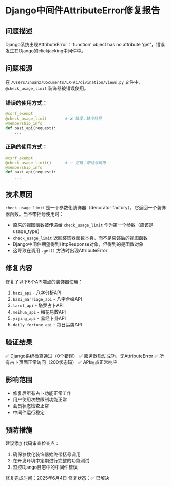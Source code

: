 # Django中间件AttributeError修复报告

## 问题描述
Django系统出现AttributeError：'function' object has no attribute 'get'，错误发生在Django的clickjacking中间件中。

## 问题根源
在 `/Users/Zhuanz/Documents/LX-Ai/divination/views.py` 文件中，`@check_usage_limit` 装饰器被错误使用。

### 错误的使用方式：
```python
@csrf_exempt
@check_usage_limit        # ❌ 错误：缺少括号
@membership_info
def bazi_api(request):
    ...
```

### 正确的使用方式：
```python
@csrf_exempt
@check_usage_limit()      # ✅ 正确：带括号调用
@membership_info
def bazi_api(request):
    ...
```

## 技术原因
`check_usage_limit` 是一个参数化装饰器（decorator factory），它返回一个装饰器函数。当不带括号使用时：
- 原来的视图函数被传递给 `check_usage_limit` 作为第一个参数（应该是 usage_type）
- `check_usage_limit` 返回装饰器函数本身，而不是装饰后的视图函数
- Django中间件期望得到HttpResponse对象，但得到的是函数对象
- 这导致在调用 `.get()` 方法时出现AttributeError

## 修复内容
修复了以下6个API端点的装饰器使用：

1. `bazi_api` - 八字分析API
2. `bazi_marriage_api` - 八字合婚API  
3. `tarot_api` - 塔罗占卜API
4. `meihua_api` - 梅花易数API
5. `yijing_api` - 易经卜卦API
6. `daily_fortune_api` - 每日运势API

## 验证结果
✅ Django系统检查通过（0个错误）
✅ 服务器启动成功，无AttributeError
✅ 所有占卜页面正常访问（200状态码）
✅ API端点正常响应

## 影响范围
- 修复后所有占卜功能正常工作
- 用户使用次数限制功能正常
- 会员状态检查正常
- 中间件运行稳定

## 预防措施
建议添加代码审查检查点：
1. 确保参数化装饰器始终带括号调用
2. 在开发环境中定期进行完整的功能测试
3. 监控Django日志中的中间件错误

修复完成时间：2025年6月4日
修复状态：✅ 已解决

